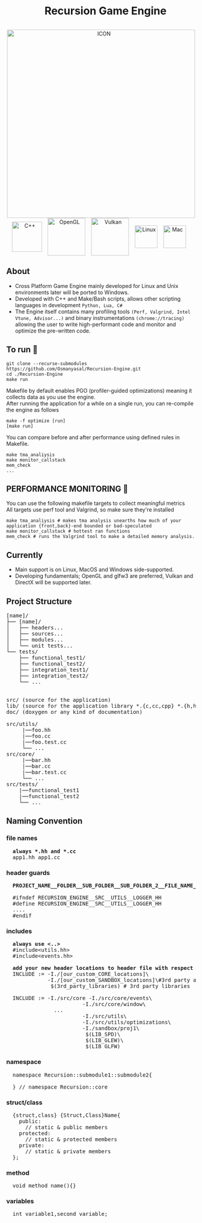 <div id="user-content-toc" align=center>
  <ul>
    <summary><h1 style="display: inline-block;">Recursion Game Engine</h1></summary>
  </ul>
</div>
<div align="center">
            <img align="center" alt="ICON" width="500" height="500" src="https://github.com/Osmanyasal/Recursion-Engine/assets/22853419/43181e63-15a4-49d3-98a7-c059f6e34765" /> 
</div> 
<div align="center">
                <img align="center" alt="C++" width="80px" src="https://github.com/Osmanyasal/Recursion-Engine/assets/22853419/f79dfb8b-ec5e-43a9-b3ec-7db4555b54e0" />
                &nbsp;&nbsp;
                <img align="center" alt="OpenGL" width="100px" src="https://github.com/Osmanyasal/Recursion-Engine/assets/22853419/0564acaf-05a8-485d-b417-48a5c37729ab" />
                &nbsp;&nbsp;
                <img align="center" alt="Vulkan" width="100px" src="https://github.com/Osmanyasal/Recursion-Engine/assets/22853419/5272de0b-83b4-4c8a-a2a7-97d25bd1cd96" /> 
                &nbsp;&nbsp;
                <img align="center" alt="Linux" width="60px" src="https://github.com/Osmanyasal/Recursion-Engine/assets/22853419/e67369bc-582f-4d90-bd92-7765b6f2a357" /> 
                &nbsp;&nbsp;
                <img align="center" alt="Mac" width="60px" src="https://github.com/Osmanyasal/Recursion-Engine/assets/22853419/a635c69d-cc34-46df-a0ed-de5771609a4d" />
                &nbsp;&nbsp;
                <!-- <img align="center" alt="Windows" width="60px" src="https://github.com/Osmanyasal/Recursion-Engine/assets/22853419/c1717d00-63d2-426f-a648-18a2d618f849" /> -->
</div>

## About <br>
* Cross Platform Game Engine mainly developed for Linux and Unix environments later will be ported to Windows. <br>
* Developed with C++ and Make/Bash scripts, allows other scripting languages in development ```Python, Lua, C# ``` <br>
* The Engine itself contains many profiling tools ```(Perf, Valgrind, Intel Vtune, Advisor...)``` and binary instrumentations ```(chrome://tracing)``` allowing the user to write high-performant code and monitor and optimize the pre-written code.

## To run 🚀 <br>
```
git clone --recurse-submodules https://github.com/Osmanyasal/Recursion-Engine.git
cd ./Recursion-Engine
make run
```
Makefile by default enables PGO (profiler-guided optimizations) meaning it collects data as you use the engine.
<br>
After running the application for a while on a single run, you can re-compile the engine as follows

``` 
make -f optimize [run]
[make run]
```
You can compare before and after performance using defined rules in Makefile.

```
make tma_analiysis  
make monitor_callstack  
mem_check
...
```

## PERFORMANCE MONITORING 🔎<br>
You can use the following makefile targets to collect meaningful metrics <br>
All targets use perf tool and Valgrind, so make sure they're installed<br>
```
make tma_analiysis # makes tma analysis unearths how much of your application {front,back}-end bounded or bad-speculated 
make monitor_callstack # hottest ran functions 
mem_check # runs the Valgrind tool to make a detailed memory analysis.
```
## Currently
 - Main support is on Linux, MacOS and Windows side-supported.
 - Developing fundamentals; OpenGL and glfw3 are preferred, Vulkan and DirectX will be supported later.

## Project Structure
<pre>
[name]/
├── [name]/
│   ├── headers...
│   ├── sources...
│   ├── modules...
│   └── unit tests...
└── tests/
    ├── functional_test1/
    ├── functional_test2/
    ├── integration_test1/
    ├── integration_test2/
    └── ...

     
src/ (source for the application)
lib/ (source for the application library *.{c,cc,cpp} *.{h,hh,cpp})
doc/ (doxygen or any kind of documentation)

src/utils/
     |──foo.hh
     |──foo.cc
     |──foo.test.cc
     └── ...
src/core/
     |──bar.hh
     |──bar.cc
     |──bar.test.cc
     └── ...
src/tests/
    |──functional_test1
    |──functional_test2
    └── ...
</pre>

## Naming Convention
### file names
<pre>
  <b>always *.hh and *.cc</b>
  app1.hh app1.cc
</pre>
### header guards
<pre>
  <b>PROJECT_NAME__FOLDER__SUB_FOLDER__SUB_FOLDER_2__FILE_NAME__HH</b>
  
  #ifndef RECURSION_ENGINE__SRC__UTILS__LOGGER_HH
  #define RECURSION_ENGINE__SRC__UTILS__LOGGER_HH
  ....
  #endif
</pre>
### includes
<pre>
  <b>always use &lt..&gt</b>
  #include&ltutils.hh&gt
  #include&ltevents.hh&gt

  <b>add your new header locations to header file with respect to order</b> 
  INCLUDE := -I./[our_custom_CORE_locatıons]\
             -I./[our_custom_SANDBOX_locatıons]\#3rd party apps
              $(3rd_party_libraries) # 3rd party libraries
    
  INCLUDE := -I./src/core -I./src/core/events\
   						-I./src/core/window\
               ...
  						-I./src/utils\
  						-I./src/utils/optimizations\
  						-I./sandbox/proj1\
  					 	 $(LIB_SPD)\
  						 $(LIB_GLEW)\
  						 $(LIB_GLFW)
</pre>
### namespace
<pre>
  namespace Recursion::submodule1::submodule2{
  
  } // namespace Recursion::core
</pre>
### struct/class
<pre>
  {struct,class} {Struct,Class}Name{
    public:
      // static & public members
    protected:
      // static & protected members
    private:
      // static & private members
  }; 
</pre>
 ### method
<pre>
  void method_name(){}
</pre>
### variables
<pre>
  int variable1,second_variable;
</pre>
 

